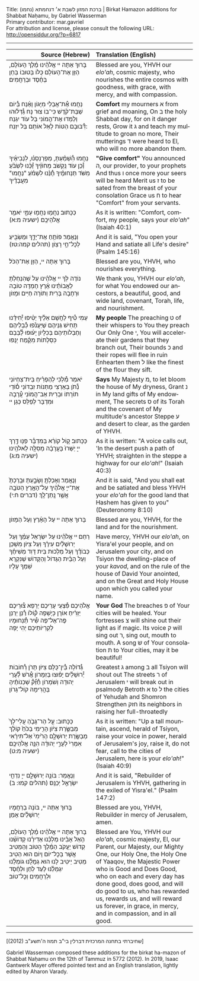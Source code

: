 <html>
<head></head>
<body>
Title: ברכת המזון לשבת א׳ דנחמתא (נחמו)‏ | Birkat Hamazon additions for Shabbat Naḥamu, by Gabriel Wasserman<br />
Primary contributor: mar.gavriel<br />
For attribution and license, please consult the following URL: <a href="http://opensiddur.org/?p=6817">http://opensiddur.org/?p=6817</a>
<p />
<hr />

<table style="margin-left: auto;margin-right: auto;" class="draggable">
<thead><tr><th id="x" style="text-align: right;">Source (Hebrew)</th><th style="text-align: left;">Translation (English)</th></tr></thead>
<tbody>
<tr><td style="vertical-align:top;" width="46%">
<div class="liturgy" lang="he">
בָּרוּךְ אַתָּה יי אֱלֹהֵ֫ינוּ מֶ֫לֶךְ הָעוֹלָם, הַזָּן אֶת־הָעוֹלָם כֻּלּוֹ בְּטוּבוֹ בְּחֵן בְּחֶ֫סֶד וּבְרַחֲמִים׃
</span></div></td>
 
<td style="vertical-align:top;" width="53%">
<div class="english" lang="en">
Blessed are you, YHVH our <em>elo'ah</em>, cosmic majesty, who nourishes the entire cosmos with goodness, with grace, with mercy, and with compassion.
</div></td></tr>


<tr><td style="vertical-align:top;" width="46%">
<div class="liturgy" lang="he">
נַחֲמוּ
אֶ֯ת־אֲבֵלַי מִיָּגוֹן וָאֶ֫נַח
בְּ֯יוֹם שַׁבַּת־קֹ֫דֶשׁ כִּי־בוֹ צוּר נָח
גַּ֯דְּל֫וּהוּ וְלַמְּדוּ אֶת־הֲמוֹנִי בַּל עוֹד יִגְנַח
דִּ֯בּוּבָם הַטּוֹת לָאֵל אוֹתָם בַּל יִזְנַח:
</span></div></td>
 
<td style="vertical-align:top;" width="53%">
<div class="english" lang="en">
<strong>Comfort</strong>
my mourners א from grief and moaning, 
On ב the holy Shabbat day, for on it danger rests, 
Grow it ג and teach my multitude to groan no more, 
Their mutterings ד were heard to El, who will no more abandon them. 
</div></td></tr>


<tr><td style="vertical-align:top;" width="46%">
<div class="liturgy" lang="he">
נַחֲמוּ
הִ֯שְׁמַ֫עְתָּ, מְפַרְנְסֵנ֫וּ, לִנְבִיאֶ֫יךָ
וְ֯כֵן עוֹד נְִקְשֹׁב מֵחוֹזֶ֫יךָ
זַ֯כֵּ֫נוּ לִשְׂבֹּ֫עַ מִשֹּׁד תַּנְחוּמֶ֫יךָ
חָ֯נֵּ֫נוּ לִשְׁמֹ֫עַ "נַחֲמוּ" מִעֲבָדֶ֫יךָ
</span></div></td>
 
<td style="vertical-align:top;" width="53%">
<div class="english" lang="en">
<strong>"Give comfort"</strong>
You announced ה, our provider, to your prophets 
And thus ו once more your seers will be heard
Merit us ז to be sated from the breast of your consolation 
Grace us ח to hear "Comfort" from your servants. 
</div></td></tr>


<tr><td style="vertical-align:top;" width="46%">
<div class="liturgy" lang="he">
כַּכָּתוּב׃     נַחֲמ֥וּ נַחֲמ֖וּ עַמִּ֑י יֹאמַ֖ר אֱלֹהֵיכֶֽם׃ <span class="citation">(ישעיה מ:א)</span>
</span></div></td>
 
<td style="vertical-align:top;" width="53%">
<div class="english" lang="en">
As it is written: "Comfort, comfort, my people, says your <em>elo'ah</em>" (Isaiah 40:1)
</div></td></tr>


<tr><td style="vertical-align:top;" width="46%">
<div class="liturgy" lang="he">
וְנֶאֱמַר׃  פּוֹתֵ֥חַ אֶת־יָדֶ֑ךָ וּמַשְׂבִּ֖יעַ לְכָל־חַ֣י רָצֽוֹן׃ <span class="citation">(תהלים קמה:טז)</span>
</span></div></td>
 
<td style="vertical-align:top;" width="53%">
<div class="english" lang="en">
And it is said, "You open your Hand and satiate all Life's desire" (Psalm 145:16)
</div></td></tr>


<tr><td style="vertical-align:top;" width="46%">
<div class="liturgy" lang="he">
בָּרוּךְ אַתָּה יי, הַזָּן אֶת־הַכֹּל׃
</span></div></td>
 
<td style="vertical-align:top;" width="53%">
<div class="english" lang="en">
Blessed are you, YHVH, who nourishes everything.
</div></td></tr>


<tr><td style="vertical-align:top;" width="46%">
<div class="liturgy" lang="he">
נוֹדֶה לְּךָ יי אֱלהֵ֫ינוּ עַל שֶׁהִנְחַלְתָּ לַאֲבוֹתֵ֫ינוּ אֶ֫רֶץ חֶמְדָה טוֹבָה וּרְחָבָה בְּרִית וְתוֹרָה חַיִּים וּמָזוֹן
</span></div></td>
 
<td style="vertical-align:top;" width="53%">
<div class="english" lang="en">
We thank you, YHVH our <em>elo'ah</em>, for what You endowed our ancestors, a beautiful, good, and wide land, covenant, Torah, life, and nourishment.
</div></td></tr>


<tr><td style="vertical-align:top;" width="46%">
<div class="liturgy" lang="he">
עַמִּי
טִ֯יף לַחֲשָׁם אֵלֶ֫יךָ יַטִּ֫יפוּ
יְ֯חִידֵ֫נוּ תָּחִישׁ גַּנֵּיהֶם שֶׁיַּעֲנֹ֫פוּ
כִּ֯בְלֵיהֶם וְחֶבְלוֹתֵיהֶם בְּכִלָּיוֹן יָע֫וּפוּ
לַ֯בְּבֵם כִּסְלָתוֹת מִקֶּ֫מַח יְנֻפּוּ
</span></div></td>
 
<td style="vertical-align:top;" width="53%">
<div class="english" lang="en">
<strong>My people</strong>
The preaching ט of their whispers to You they preach 
Our Only One י, You will accelerate their gardens that they branch out, 
Their bounds כ and their ropes will flee in ruin
Enhearten them ל like the finest of the flour they sift. 
</div></td></tr>


<tr><td style="vertical-align:top;" width="46%">
<div class="liturgy" lang="he">
יֹאמַר
מַ֯לְכִּי לְהַפְרִ֫יחַ בֵּית־צִחְיוֹנַי
נְֹ֯תֹן בְּאַרְצִי מַתְּנוֹת זִבְדּוֹנַי
ס֯וֹדֵי תוֹרָתוֹ וּבְרִית אַב־הֲמוֹנַי
עֲ֯רָבָה וּמִדְבָּר לְפַלֵּס כְּגַן יי
</span></div></td>
 
<td style="vertical-align:top;" width="53%">
<div class="english" lang="en">
<strong>Says</strong>
My Majesty מ, to let bloom the house of My dryness, 
Grant נ in My land gifts of My endowment, 
The secrets ס of its Torah and the covenant of My multitude's ancestor  
Steppe ע and desert to clear, as the garden of YHVH. 
</div></td></tr>


<tr><td style="vertical-align:top;" width="46%">
<div class="liturgy" lang="he">
כַּכָּתוּב׃     ק֣וֹל קוֹרֵ֔א בַּמִּדְבָּ֕ר פַּנּ֖וּ דֶּ֣רֶךְ יי֑ יַשְּׁרוּ֙ בָּעֲרָבָ֔ה מְסִלָּ֖ה לֵאלֹהֵֽינוּ׃ <span class="citation">(ישעיה מ:ג)</span>
</span></div></td>
 
<td style="vertical-align:top;" width="53%">
<div class="english" lang="en">
As it is written: "A voice calls out, 'In the desert push a path of YHVH; straighten in the steppe a highway for our <em>elo'ah</em>!" (Isaiah 40:3)
</div></td></tr>


<tr><td style="vertical-align:top;" width="46%">
<div class="liturgy" lang="he">
וְנֶאֱמַר׃  וְאָכַלְתָּ֖ וְשָׂבָ֑עְתָּ וּבֵֽרַכְתָּ֙ אֶת־יי֣ אֱלֹהֶ֔יךָ עַל־הָאָ֥רֶץ הַטֹּבָ֖ה אֲשֶׁ֥ר נָֽתַן־לָֽךְ׃ <span class="citation">(דברים ח:י)</span>
</span></div></td>
 
<td style="vertical-align:top;" width="53%">
<div class="english" lang="en">
And it is said, "And you shall eat and be satiated and bless YHVH your <em>elo'ah</em> for the good land that Hashem has given to you" (Deuteronomy 8:10)
</div></td></tr>


<tr><td style="vertical-align:top;" width="46%">
<div class="liturgy" lang="he">
בָּרוּךְ אַתָּה יי עַל הָאָ֫רֶץ וְעַל הַמָּזוֹן׃
</span></div></td>
 
<td style="vertical-align:top;" width="53%">
<div class="english" lang="en">
Blessed are you, YHVH, for the land and for the nourishment.
</div></td></tr>


<tr><td style="vertical-align:top;" width="46%">
<div class="liturgy" lang="he">
רַחֵם יי אֱלֹהֵ֫ינוּ עַל יִשְׂרָאַל עַמֶּ֫ךָ וְעַל יְרוּשָׁלַ֫יִם עִירֶ֫ךָ וְעַל צִיּוֹן מִשְׁכַּן כְּבוֹדֶ֫ךָ וְעַל מַלְכוּת בֵּית דָּוִד מְשִׁיחֶ֫ךָ וְעַל הַבַּ֫יִת הַגָּדוֹל וְהַקָּדוֹשׁ שֶׁנִּקְרָא שִׁמְךָ עָלָיו׃
</span></div></td>
 
<td style="vertical-align:top;" width="53%">
<div class="english" lang="en">
Have mercy, YHVH our <em>elo'ah</em>, on Yisra'el your people, and on Jerusalem your city, and on Tsiyon the dwelling-place of your <em>kavod</em>, and on the rule of the house of David Your anointed, and on the Great and Holy House upon which you called your name.
</div></td></tr>


<tr><td style="vertical-align:top;" width="46%">
<div class="liturgy" lang="he">
אֱלֹהֵיכֶם
פִּ֯צְעֵי עָרֵיכֶם יְרַפֵּא
צ֯וּרֵיכֶם יַזְרִ֫יחַ אוֹרָן כְּיָשְׁפֶה
ק֯וֹלוֹ רַ֯נֵּן יְרַנֵּן פֶּה־אֶל־פֶּה
שִ֯יר תַּ֯נְחוּמָיו לְקִרְיוֹתֵיכֶם יְהִי יָפֶה
</span></div></td>
 
<td style="vertical-align:top;" width="53%">
<div class="english" lang="en">
<strong>Your God</strong>
The breaches פ of Your cities will be healed. 
Your fortresses צ will shine out their light as if magic. 
Its voice ק will sing out ר, sing out, mouth to mouth. 
A song ש of Your consolation ת to Your cities, may it be beautiful!
</div></td></tr>


<tr><td style="vertical-align:top;" width="46%">
<div class="liturgy" lang="he">
גְּ֯דוֹלָה בֵּ֯ין־כֻּלָּם צִיּוֹן תָּרֹן
רְ֯חוֹבוֹת יְ֯רוּשָׁלַ֫יִם יָפ֫וּצוּ בְּזִמָּרוֹן
אֱ֯רֹשׁ לְ֯עָרֵי יְהוּדָה וְשֹׁמְרוֹן
חַ֯זֵּ֯ק֯ שְׁכֵנוֹתֶ֫יהָ בַּהֲרִימָהּ קוֹל־גָּרוֹן
</span></div></td>
 
<td style="vertical-align:top;" width="53%">
<div class="english" lang="en">
Greatest ג among ב all Tsiyon will shout out
The streets ר of Jerusalem י will break out in psalmody
Betroth א to ל the cities of Yehudah and Shomron
Strengthen חזק its neighbors in raising her full-throatedly
</div></td></tr>


<tr><td style="vertical-align:top;" width="46%">
<div class="liturgy" lang="he">
כַּכָּתוּב:     עַ֣ל הַר־גָּבֹ֤הַ עֲלִי־לָךְ֙ מְבַשֶּׂ֣רֶת צִיּ֔וֹן הָרִ֤ימִי בַכֹּ֙חַ֙ קוֹלֵ֔ךְ מְבַשֶּׂ֖רֶת יְרוּשָׁלִָ֑ם הָרִ֙ימִי֙ אַל־תִּירָ֔אִי אִמְרִי֙ לְעָרֵ֣י יְהוּדָ֔ה הִנֵּ֖ה אֱלֹהֵיכֶֽם׃ <span class="citation">(ישעיה מ:ט)</span>
</span></div></td>
 
<td style="vertical-align:top;" width="53%">
<div class="english" lang="en">
As it is written: "Up a tall mountain, ascend, herald of Tsiyon, raise your voice in power, herald of Jerusalem's joy, raise it, do not fear, call to the cities of Jerusalem, here is your <em>elo'ah</em>!" (Isaiah 40:9)
</div></td></tr>


<tr><td style="vertical-align:top;" width="46%">
<div class="liturgy" lang="he">
וְנֶאֱמַר:  בּוֹנֵ֣ה יְרוּשָׁלִַ֣ם יי֑ נִדְחֵ֖י יִשְׂרָאֵ֣ל יְכַנֵּֽס׃ <span class="citation">(תהלים קמז: ב)</span>
</span></div></td>
 
<td style="vertical-align:top;" width="53%">
<div class="english" lang="en">
And it is said, "Rebuilder of Jerusalem is YHVH, gathering in the exiled of Yisra'el." (Psalm 147:2)
</div></td></tr>


<tr><td style="vertical-align:top;" width="46%">
<div class="liturgy" lang="he">
בָּרוּךְ אַתָּה יי, בּוֹנֶה בְרַחֲמָיו יְרוּשָׁלַ֫יִם׃ אָמֵן׃
</span></div></td>
 
<td style="vertical-align:top;" width="53%">
<div class="english" lang="en">
Blessed are you, YHVH, Rebuilder in mercy of Jerusalem, amen.
</div></td></tr>


<tr><td style="vertical-align:top;" width="46%">
<div class="liturgy" lang="he">
בָּרוּךְ אַתָּה יי אֱלֹהֵ֫ינוּ מֶ֫לֶךְ הָעוֹלָם, הָאֵל אָבִ֫ינוּ מַלְכֵּ֫נוּ אַדִירֵ֫נוּ קְדוֹשֵׁ֫נוּ קְדוֹשׁ יַעֲקֹב הַמֶּ֫לֶךְ הַטּוֹב וְהַמֵּטִיב אֲשֶׁר בְּכׇל־יוֹם וָיוֹם הוּא הֵטִיב מֵטִיב יֵיטִיב לָנוּ הוּא גְמָלָ֫נוּ גוֹמְלֵ֫נוּ יִגְמְלֵ֫נוּ לָעַד לְחֵן וּלְחֶ֫סֶד וּלְרַחֲמִים וְכׇל־טוֹב׃
</span></div></td>
 
<td style="vertical-align:top;" width="53%">
<div class="english" lang="en">
Blessed are You, YHVH our <em>elo'ah</em>, cosmic majesty, El, our Parent, our Majesty, our Mighty One, our Holy One, the Holy One of Yaaqov, the Majestic Power who is Good and Does Good, who on each and every day has done good, does good, and will do good to us, who has rewarded us, rewards us, and will reward us forever, in grace, in mercy, and in compassion, and in all good.
</span></div></td></tr>
</tbody></table>

<hr />

[(2012) שחיברתי בתחנה המרכזית דברלין בי"ב תמוז ה'תשע"ב]

Gabriel Wasserman composed these additions for the birkat ha-mazon of Shabbat Naḥamu on the 12th of Tammuz in 5772 (2012). In 2019, Isaac Gantwerk Mayer offered pointed text and an English translation, lightly edited by Aharon Varady.
</body>
</html>